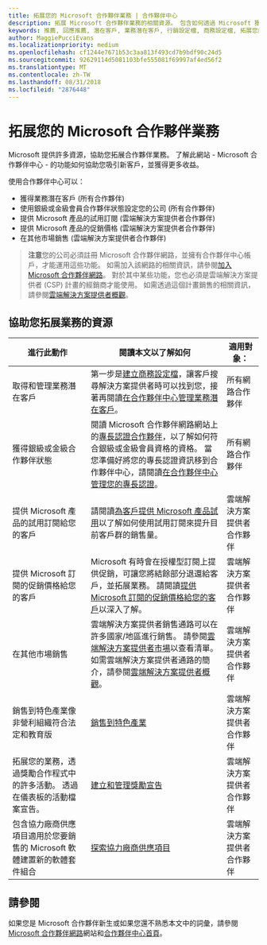 ```yaml
---
title: 拓展您的 Microsoft 合作夥伴業務 | 合作夥伴中心
description: 拓展 Microsoft 合作夥伴業務的相關資源。 包含如何透過 Microsoft 獲得業務潛在客戶 (推薦)。
keywords: 推薦, 回應推薦, 潛在客戶, 業務潛在客戶, 行銷設定檔, 商務設定檔, 拓展您的業務, 業務機會, 專長認證, 銀級會員, 金級會員, 試用供應項目, 市場擴張, 國内雲
author: MaggiePucciEvans
ms.localizationpriority: medium
ms.openlocfilehash: cf1244e7671b53c3aa813f493cd7b9bdf90c24d5
ms.sourcegitcommit: 92629114d5081103bfe555081f69997af4ed56f2
ms.translationtype: MT
ms.contentlocale: zh-TW
ms.lasthandoff: 08/31/2018
ms.locfileid: "2876448"
---
```

# <a name="grow-your-microsoft-partner-business"></a>拓展您的 Microsoft 合作夥伴業務 

Microsoft 提供許多資源，協助您拓展合作夥伴業務。 了解此網站 - Microsoft 合作夥伴中心 - 的功能如何協助您吸引新客戶，並獲得更多收益。 

使用合作夥伴中心可以：

-   獲得業務潛在客戶 (所有合作夥伴)
-   使用銀級或金級會員合作夥伴狀態設定您的公司 (所有合作夥伴)
-   提供 Microsoft 產品的試用訂閱 (雲端解決方案提供者合作夥伴)
-   提供 Microsoft 產品的促銷價格 (雲端解決方案提供者合作夥伴)
-   在其他市場銷售 (雲端解決方案提供者合作夥伴)

>**注意**您的公司必須註冊 Microsoft 合作夥伴網路，並擁有合作夥伴中心帳戶，才能運用這些功能。 如需加入該網路的相關資訊，請參閱[加入 Microsoft 合作夥伴網路](mpn-overview.md)。 對於其中某些功能，您也必須是雲端解決方案提供者 (CSP) 計畫的經銷商才能使用。 如需透過這個計畫銷售的相關資訊，請參閱[雲端解決方案提供者概觀](csp-overview.md)。

## <a name="resources-to-help-your-business-grow"></a>協助您拓展業務的資源

|  **進行此動作**  |  **閱讀本文以了解如何**  |  **適用對象：**  |
|--------------|-----------|--------------
| 取得和管理業務潛在客戶 | 第一步是[建立商務設定檔](create-a-marketing-profile.md)，讓客戶搜尋解決方案提供者時可以找到您，接著再閱讀[在合作夥伴中心管理業務潛在客戶](responding-to-referrals.md)。 | 所有網路合作夥伴 |
| 獲得銀級或金級合作夥伴狀態 | 閱讀 Microsoft 合作夥伴網路網站上的[專長認證合作夥伴](https://partner.microsoft.com/membership/competencies)，以了解如何符合銀級或金級會員資格的資格。 當您準備好將您的專長認證資訊移到合作夥伴中心，請閱讀[在合作夥伴中心管理您的專長認證](competencies.md)。 | 所有網路合作夥伴 |
| 提供 Microsoft 產品的試用訂閱給您的客戶 | 請閱讀[為客戶提供 Microsoft 產品試用](offer-your-customers-trials-of-microsoft-products.md)以了解如何使用試用訂閱來提升目前客戶群的銷售量。| 雲端解決方案提供者合作夥伴 |
| 提供 Microsoft 訂閱的促銷價格給您的客戶 | Microsoft 有時會在授權型訂閱上提供促銷，可讓您將結餘部分退還給客戶，並拓展業務。 請閱讀[提供 Microsoft 訂閱的促銷價格給您的客戶](promotions.md)以深入了解。 | 雲端解決方案提供者合作夥伴 |
| 在其他市場銷售 | 雲端解決方案提供者銷售通路可以在許多國家/地區進行銷售。 請參閱[雲端解決方案提供者市場](agreements.md)以查看清單。 如需雲端解決方案提供者通路的簡介，請參閱[雲端解決方案提供者概觀](csp-overview.md)。  | 雲端解決方案提供者合作夥伴 |
銷售到特色產業像非營利組織符合法定和教育版|[銷售到特色產業](get-special-pricing-for-offers.md)|雲端解決方案提供者合作夥伴|
|拓展您的業務，透過獎勵合作程式中的許多活動。 透過在儀表板的活動檔案宣告。| [建立和管理獎勵宣告](create-incentives-claims.md)|雲端解決方案提供者合作夥伴|
|包含協力廠商供應項目適用於您要銷售的 Microsoft 軟體建置新的軟體套件組合|[探索協力廠商供應項目](third-party-offers.md)|雲端解決方案提供者合作夥伴|

## <a name="see-also"></a>請參閱

如果您是 Microsoft 合作夥伴新生或如果您還不熟悉本文中的詞彙，請參閱 [Microsoft 合作夥伴網路](https://partner.microsoft.com)網站和[合作夥伴中心首頁](https://partnercenter.microsoft.com/partner/home)。


